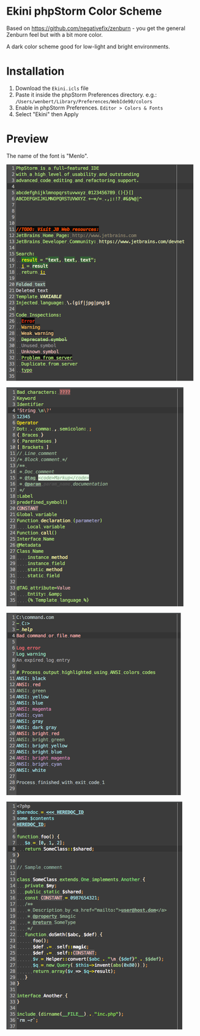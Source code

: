 # Ekini phpStorm Color Scheme
Based on https://github.com/negativefix/zenburn - you get the general Zenburn feel but with a bit more color. 

A dark color scheme good for low-light and bright environments.

# Installation
1. Download the `Ekini.icls` file
2. Paste it inside the phpStorm Preferences directory. e.g.: `/Users/wenbert/Library/Preferences/WebIde90/colors`
3. Enable in phpStorm Preferences. `Editor > Colors & Fonts` 
4. Select "Ekini" then Apply

# Preview
The name of the font is "Menlo".

![Ekini Screenshot 1](https://raw.githubusercontent.com/wenbert/ekini-phpstorm/master/screenshot_01.png)

![Ekini Screenshot 2](https://raw.githubusercontent.com/wenbert/ekini-phpstorm/master/screenshot_02.png)

![Ekini Screenshot 3](https://raw.githubusercontent.com/wenbert/ekini-phpstorm/master/screenshot_03.png)

![Ekini Screenshot 4](https://raw.githubusercontent.com/wenbert/ekini-phpstorm/master/screenshot_04.png)



